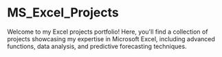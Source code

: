 # MS_Excel_Projects
Welcome to my Excel projects portfolio! Here, you'll find a collection of projects showcasing my expertise in Microsoft Excel, including advanced functions, data analysis, and predictive forecasting techniques.
